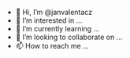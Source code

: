 - 👋 Hi, I’m @janvalentacz
- 👀 I’m interested in ...
- 🌱 I’m currently learning ...
- 💞️ I’m looking to collaborate on ...
- 📫 How to reach me ...

<!---
janvalentacz/janvalentacz is a ✨ special ✨ repository because its `README.md` (this file) appears on your GitHub profile.
You can click the Preview link to take a look at your changes.
--->
